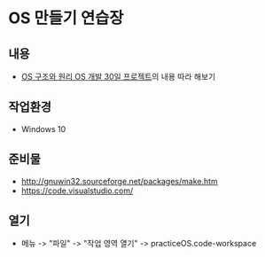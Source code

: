 OS 만들기 연습장
===

내용
---
* [OS 구조와 원리 OS 개발 30일 프로젝트](https://books.google.co.kr/books?id=S6cmMQAACAAJ&dq=os+%EA%B5%AC%EC%A1%B0%EC%99%80+%EC%9B%90%EB%A6%AC+os+%EA%B0%9C%EB%B0%9C+30%EC%9D%BC+%ED%94%84%EB%A1%9C%EC%A0%9D%ED%8A%B8&hl=ko&sa=X&ved=2ahUKEwjDkumN3vLwAhWTZd4KHWzBAPUQ6AEwAXoECAUQAg)의 내용 따라 해보기

작업환경
---
* Windows 10

준비물
---
* http://gnuwin32.sourceforge.net/packages/make.htm
* https://code.visualstudio.com/

열기
---
* 메뉴 -> "파일" -> "작업 영역 열기" -> practiceOS.code-workspace